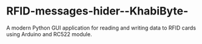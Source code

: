 # RFID-messages-hider--KhabiByte-
A modern Python GUI application for reading and writing data to RFID cards using Arduino and RC522 module.
